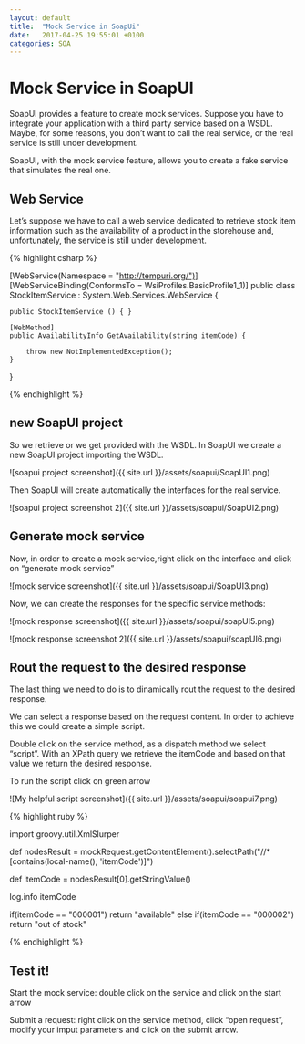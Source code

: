 ```yaml
---
layout: default
title:  "Mock Service in SoapUi"
date:   2017-04-25 19:55:01 +0100
categories: SOA
---
```

# [](#header-1)Mock Service in SoapUI

SoapUI provides a feature to create mock services. Suppose you have to integrate your application with a third party service based on a WSDL. Maybe, for some reasons, you don’t want to call the real service,  or the real service is still under development. 

SoapUI, with the mock service feature, allows you to create a fake service that simulates the real one.

## [](#header-3) Web Service

Let’s suppose we have to call a web service dedicated to retrieve stock item information such as the availability of a product in the storehouse and, unfortunately, the service is still under development.

{% highlight csharp %}

[WebService(Namespace = "http://tempuri.org/")]
[WebServiceBinding(ConformsTo = WsiProfiles.BasicProfile1_1)]
public class StockItemService : System.Web.Services.WebService {

    public StockItemService () { }

    [WebMethod]
    public AvailabilityInfo GetAvailability(string itemCode) {

        throw new NotImplementedException();
    }  
}

{% endhighlight %}

## [](#header-3) new SoapUI project

So we retrieve or we get provided with the WSDL. 
In SoapUI we create a new SoapUI project importing the WSDL.
 
![soapui project screenshot]({{ site.url }}/assets/soapui/SoapUI1.png)

Then SoapUI will create automatically the interfaces  for the real service.

![soapui project screenshot 2]({{ site.url }}/assets/soapui/SoapUI2.png)

## [](#header-3) Generate mock service

Now, in order to create a mock service,right click on the interface and click on “generate mock service”

![mock service screenshot]({{ site.url }}/assets/soapui/SoapUI3.png)

Now, we can create the responses for the specific service methods:

![mock response screenshot]({{ site.url }}/assets/soapui/soapUI5.png)

![mock response screenshot 2]({{ site.url }}/assets/soapui/soapUI6.png)

## [](#header-3) Rout the request to the desired response

The last thing we need to do is to dinamically rout the request to the desired response.

We can select a response based on the request content.  In order to achieve this we could create a simple script.

Double click on the service method, as a dispatch method we select “script”. With an XPath query we retrieve the itemCode and based on that  value we return the desired response.

To run the script click on green arrow 

![My helpful script screenshot]({{ site.url }}/assets/soapui/soapui7.png)

{% highlight ruby %}

import groovy.util.XmlSlurper

def nodesResult = mockRequest.getContentElement().selectPath("//*[contains(local-name(), 'itemCode')]")

def itemCode = nodesResult[0].getStringValue()

log.info itemCode

if(itemCode == "000001")
	return "available"
else if(itemCode == "000002")
	return "out of stock"


{% endhighlight %}

## [](#header-3) Test it!

Start the mock service: double click on the service and click on the start arrow

Submit a request:  right click on the service method, click “open request”, modify your imput parameters and click on the submit arrow.
